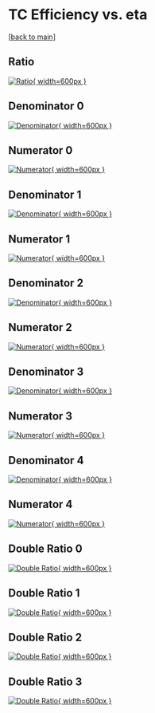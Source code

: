 # TC Efficiency vs. eta

[[back to main](./)]



## Ratio

[![Ratio](../mtv/var/TC_vtr_11_1_eff_eta.png){ width=600px }](../mtv/var/TC_vtr_11_1_eff_eta.pdf)

## Denominator 0

[![Denominator](../mtv/den/TC_vtr_11_1_eff_eta_den0.png){ width=600px }](../mtv/den/TC_vtr_11_1_eff_eta_den0.pdf)

## Numerator 0

[![Numerator](../mtv/num/TC_vtr_11_1_eff_eta_num0.png){ width=600px }](../mtv/num/TC_vtr_11_1_eff_eta_num0.pdf)

## Denominator 1

[![Denominator](../mtv/den/TC_vtr_11_1_eff_eta_den1.png){ width=600px }](../mtv/den/TC_vtr_11_1_eff_eta_den1.pdf)

## Numerator 1

[![Numerator](../mtv/num/TC_vtr_11_1_eff_eta_num1.png){ width=600px }](../mtv/num/TC_vtr_11_1_eff_eta_num1.pdf)

## Denominator 2

[![Denominator](../mtv/den/TC_vtr_11_1_eff_eta_den2.png){ width=600px }](../mtv/den/TC_vtr_11_1_eff_eta_den2.pdf)

## Numerator 2

[![Numerator](../mtv/num/TC_vtr_11_1_eff_eta_num2.png){ width=600px }](../mtv/num/TC_vtr_11_1_eff_eta_num2.pdf)

## Denominator 3

[![Denominator](../mtv/den/TC_vtr_11_1_eff_eta_den3.png){ width=600px }](../mtv/den/TC_vtr_11_1_eff_eta_den3.pdf)

## Numerator 3

[![Numerator](../mtv/num/TC_vtr_11_1_eff_eta_num3.png){ width=600px }](../mtv/num/TC_vtr_11_1_eff_eta_num3.pdf)

## Denominator 4

[![Denominator](../mtv/den/TC_vtr_11_1_eff_eta_den4.png){ width=600px }](../mtv/den/TC_vtr_11_1_eff_eta_den4.pdf)

## Numerator 4

[![Numerator](../mtv/num/TC_vtr_11_1_eff_eta_num4.png){ width=600px }](../mtv/num/TC_vtr_11_1_eff_eta_num4.pdf)

## Double Ratio 0

[![Double Ratio](../mtv/ratio/TC_vtr_11_1_eff_eta_ratio0.png){ width=600px }](../mtv/ratio/TC_vtr_11_1_eff_eta_ratio0.pdf)

## Double Ratio 1

[![Double Ratio](../mtv/ratio/TC_vtr_11_1_eff_eta_ratio1.png){ width=600px }](../mtv/ratio/TC_vtr_11_1_eff_eta_ratio1.pdf)

## Double Ratio 2

[![Double Ratio](../mtv/ratio/TC_vtr_11_1_eff_eta_ratio2.png){ width=600px }](../mtv/ratio/TC_vtr_11_1_eff_eta_ratio2.pdf)

## Double Ratio 3

[![Double Ratio](../mtv/ratio/TC_vtr_11_1_eff_eta_ratio3.png){ width=600px }](../mtv/ratio/TC_vtr_11_1_eff_eta_ratio3.pdf)

